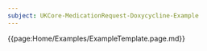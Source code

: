 ```yaml
---
subject: UKCore-MedicationRequest-Doxycycline-Example 
---
```

{{page:Home/Examples/ExampleTemplate.page.md}}
